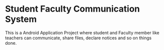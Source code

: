 # Student Faculty Communication System
 This is a Android Application Project where student and Faculty member like teachers can communicate, share files, declare notices and so  on things done. 
